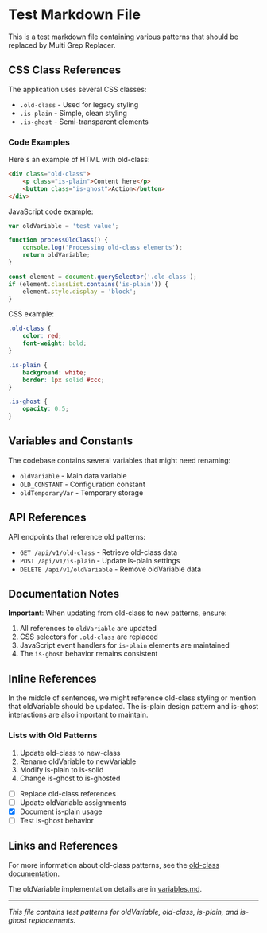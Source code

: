 # Test Markdown File

This is a test markdown file containing various patterns that should be replaced by Multi Grep Replacer.

## CSS Class References

The application uses several CSS classes:

- `.old-class` - Used for legacy styling
- `.is-plain` - Simple, clean styling
- `.is-ghost` - Semi-transparent elements

### Code Examples

Here's an example of HTML with old-class:

```html
<div class="old-class">
    <p class="is-plain">Content here</p>
    <button class="is-ghost">Action</button>
</div>
```

JavaScript code example:

```javascript
var oldVariable = 'test value';

function processOldClass() {
    console.log('Processing old-class elements');
    return oldVariable;
}

const element = document.querySelector('.old-class');
if (element.classList.contains('is-plain')) {
    element.style.display = 'block';
}
```

CSS example:

```css
.old-class {
    color: red;
    font-weight: bold;
}

.is-plain {
    background: white;
    border: 1px solid #ccc;
}

.is-ghost {
    opacity: 0.5;
}
```

## Variables and Constants

The codebase contains several variables that might need renaming:

- `oldVariable` - Main data variable
- `OLD_CONSTANT` - Configuration constant
- `oldTemporaryVar` - Temporary storage

## API References

API endpoints that reference old patterns:

- `GET /api/v1/old-class` - Retrieve old-class data
- `POST /api/v1/is-plain` - Update is-plain settings
- `DELETE /api/v1/oldVariable` - Remove oldVariable data

## Documentation Notes

**Important**: When updating from old-class to new patterns, ensure:

1. All references to `oldVariable` are updated
2. CSS selectors for `.old-class` are replaced
3. JavaScript event handlers for `is-plain` elements are maintained
4. The `is-ghost` behavior remains consistent

## Inline References

In the middle of sentences, we might reference old-class styling or mention that oldVariable should be updated. The is-plain design pattern and is-ghost interactions are also important to maintain.

### Lists with Old Patterns

1. Update old-class to new-class
2. Rename oldVariable to newVariable  
3. Modify is-plain to is-solid
4. Change is-ghost to is-ghosted

- [ ] Replace old-class references
- [ ] Update oldVariable assignments
- [x] Document is-plain usage
- [ ] Test is-ghost behavior

## Links and References

For more information about old-class patterns, see the [old-class documentation](./old-class-guide.md).

The oldVariable implementation details are in [variables.md](./variables.md).

---

*This file contains test patterns for oldVariable, old-class, is-plain, and is-ghost replacements.*